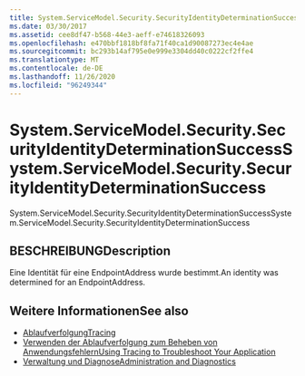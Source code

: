 ```yaml
---
title: System.ServiceModel.Security.SecurityIdentityDeterminationSuccess
ms.date: 03/30/2017
ms.assetid: cee8df47-b568-44e3-aeff-e74618326093
ms.openlocfilehash: e470bbf1818bf8fa71f40ca1d90087273ec4e4ae
ms.sourcegitcommit: bc293b14af795e0e999e3304dd40c0222cf2ffe4
ms.translationtype: MT
ms.contentlocale: de-DE
ms.lasthandoff: 11/26/2020
ms.locfileid: "96249344"
---
```

# <a name="systemservicemodelsecuritysecurityidentitydeterminationsuccess"></a><span data-ttu-id="ac0e2-102">System.ServiceModel.Security.SecurityIdentityDeterminationSuccess</span><span class="sxs-lookup"><span data-stu-id="ac0e2-102">System.ServiceModel.Security.SecurityIdentityDeterminationSuccess</span></span>

<span data-ttu-id="ac0e2-103">System.ServiceModel.Security.SecurityIdentityDeterminationSuccess</span><span class="sxs-lookup"><span data-stu-id="ac0e2-103">System.ServiceModel.Security.SecurityIdentityDeterminationSuccess</span></span>  
  
## <a name="description"></a><span data-ttu-id="ac0e2-104">BESCHREIBUNG</span><span class="sxs-lookup"><span data-stu-id="ac0e2-104">Description</span></span>  

 <span data-ttu-id="ac0e2-105">Eine Identität für eine EndpointAddress wurde bestimmt.</span><span class="sxs-lookup"><span data-stu-id="ac0e2-105">An identity was determined for an EndpointAddress.</span></span>  
  
## <a name="see-also"></a><span data-ttu-id="ac0e2-106">Weitere Informationen</span><span class="sxs-lookup"><span data-stu-id="ac0e2-106">See also</span></span>

- [<span data-ttu-id="ac0e2-107">Ablaufverfolgung</span><span class="sxs-lookup"><span data-stu-id="ac0e2-107">Tracing</span></span>](index.md)
- [<span data-ttu-id="ac0e2-108">Verwenden der Ablaufverfolgung zum Beheben von Anwendungsfehlern</span><span class="sxs-lookup"><span data-stu-id="ac0e2-108">Using Tracing to Troubleshoot Your Application</span></span>](using-tracing-to-troubleshoot-your-application.md)
- [<span data-ttu-id="ac0e2-109">Verwaltung und Diagnose</span><span class="sxs-lookup"><span data-stu-id="ac0e2-109">Administration and Diagnostics</span></span>](../index.md)
